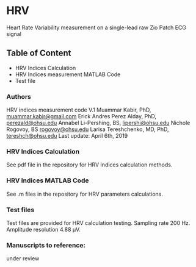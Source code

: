 # HRV
Heart Rate Variability measurement on a single-lead raw Zio Patch ECG signal

## Table of Content
  - HRV Indices Calculation
  - HRV Indices measurement MATLAB Code
  - Test file 
  

  
### Authors
HRV indices measurement code V.1
Muammar Kabir, PhD, <muammar.kabir@gmail.com>
Erick Andres Perez Alday, PhD, <perezald@ohsu.edu>
Annabel Li-Pershing, BS, <lipershi@ohsu.edu>
Nichole Rogovoy, BS <rogovoy@ohsu.edu>
Larisa Tereshchenko, MD, PhD, <tereshch@ohsu.edu>
Last update: April 6th, 2019
  
### HRV Indices Calculation
See pdf file in the repository for HRV Indices calculation methods.

### HRV Indices MATLAB Code
See .m files in the repository for HRV parameters calculations. 


### Test files
Test files  are provided for HRV calculation testing. Sampling rate 200 Hz. Amplitude resolution 4.88 µV.


### Manuscripts to reference:
under review
